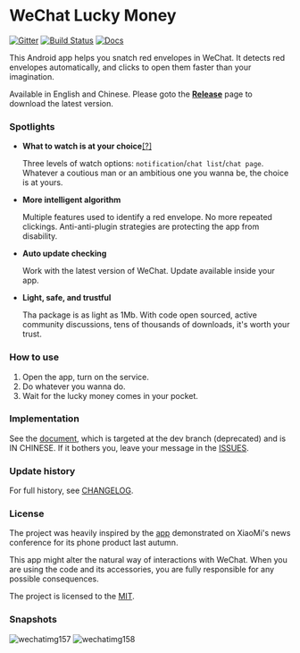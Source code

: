 # WeChat Lucky Money

[![Gitter](https://badges.gitter.im/geeeeeeeeek/WeChatLuckyMoney.svg)](https://gitter.im/geeeeeeeeek/WeChatLuckyMoney?utm_source=badge&utm_medium=badge&utm_campaign=pr-badge&utm_content=body_badge)  [![Build Status](https://travis-ci.org/geeeeeeeeek/WeChatLuckyMoney.svg?branch=stable)](https://travis-ci.org/geeeeeeeeek/WeChatLuckyMoney) [![Docs](https://img.shields.io/badge/文档-中文-blue.svg)](https://github.com/geeeeeeeeek/WeChatLuckyMoney/blob/stable/README.md)

This Android app helps you snatch red envelopes in WeChat. It detects red envelopes automatically, and clicks to open them faster than your imagination.

Available in English and Chinese. Please goto the [**Release**](https://github.com/geeeeeeeeek/WeChatLuckyMoney/releases/) page to download the latest version. 

### Spotlights

- **What to watch is at your choice**[[?]](https://github.com/geeeeeeeeek/WeChatLuckyMoney/issues/48)

  Three levels of watch options: `notification`/`chat list`/`chat page`. Whatever a coutious man or an ambitious one you wanna be, the choice is at yours.

- **More intelligent algorithm**

  Multiple features used to identify a red envelope. No more repeated clickings. Anti-anti-plugin strategies are protecting the app from disability.

- **Auto update checking**

  Work with the latest version of WeChat. Update available inside your app.

- **Light, safe, and trustful**

  Tha package is as light as 1Mb. With code open sourced, active community discussions, tens of thousands of downloads, it's worth your trust.

### How to use

1. Open the app, turn on the service.
2. Do whatever you wanna do.
3. Wait for the lucky money comes in your pocket.

### Implementation

See the [document](https://github.com/geeeeeeeeek/WeChatLuckyMoney/blob/dev/README.md), which is targeted at the dev branch (deprecated) and is IN CHINESE. If it bothers you, leave your message in the [ISSUES](https://github.com/geeeeeeeeek/WeChatLuckyMoney/issues).

### Update history

For full history, see [CHANGELOG](https://github.com/geeeeeeeeek/WeChatLuckyMoney/blob/stable/CHANGELOG.md).

### License

The project was heavily inspired by the [app](https://github.com/XiaoMi/LuckyMoneyTool) demonstrated on XiaoMi's news conference for its phone product last autumn. 

This app might alter the natural way of interactions with WeChat. When you are using the code and its accessories, you are fully responsible for any possible consequences.

The project is licensed to the [MIT](https://github.com/geeeeeeeeek/WeChatLuckyMoney/blob/stable/LICENSE.md).

### Snapshots

![wechatimg157](https://cloud.githubusercontent.com/assets/7262715/22361930/999aecdc-e499-11e6-91f6-c8c44b9ccc55.png)
![wechatimg158](https://cloud.githubusercontent.com/assets/7262715/22361929/99998126-e499-11e6-93bc-e97ea263db47.jpeg)